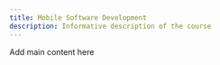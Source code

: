 ```yaml
---
title: Mobile Software Development
description: Informative description of the course
---
```


Add main content here